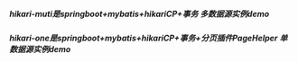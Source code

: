 ##### hikari-muti是springboot+mybatis+hikariCP+事务 多数据源实例demo
##### hikari-one是springboot+mybatis+hikariCP+事务+分页插件PageHelper 单数据源实例demo
